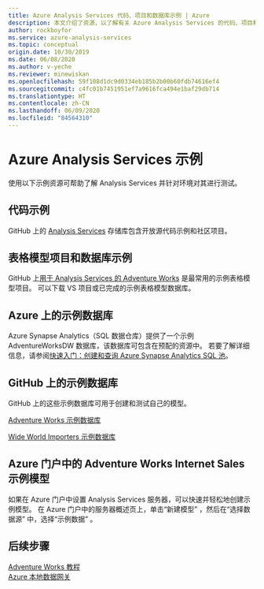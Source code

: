 ```yaml
---
title: Azure Analysis Services 代码、项目和数据库示例 | Azure
description: 本文介绍了资源，以了解有关 Azure Analysis Services 的代码、项目和数据库示例。
author: rockboyfor
ms.service: azure-analysis-services
ms.topic: conceptual
origin.date: 10/30/2019
ms.date: 06/08/2020
ms.author: v-yeche
ms.reviewer: minewiskan
ms.openlocfilehash: 59f108d1dc9d0334eb185b2b00b60fdb74616ef4
ms.sourcegitcommit: c4fc01b7451951ef7a9616fca494e1baf29db714
ms.translationtype: HT
ms.contentlocale: zh-CN
ms.lasthandoff: 06/09/2020
ms.locfileid: "84564310"
---
```

# <a name="azure-analysis-services-samples"></a>Azure Analysis Services 示例

使用以下示例资源可帮助了解 Analysis Services 并针对环境对其进行测试。

## <a name="code-samples"></a>代码示例

GitHub 上的 [Analysis Services](https://github.com/Microsoft/Analysis-Services) 存储库包含开放源代码示例和社区项目。 

## <a name="tabular-model-project-and-database-samples"></a>表格模型项目和数据库示例

GitHub 上[用于 Analysis Services 的 Adventure Works](https://github.com/Microsoft/sql-server-samples/releases/tag/adventureworks-analysis-services) 是最常用的示例表格模型项目。 可以下载 VS 项目或已完成的示例表格模型数据库。

## <a name="sample-database-on-azure"></a>Azure 上的示例数据库

Azure Synapse Analytics（SQL 数据仓库）提供了一个示例 AdventureWorksDW 数据库，该数据库可包含在预配的资源中。 若要了解详细信息，请参阅[快速入门：创建和查询 Azure Synapse Analytics SQL 池](https://docs.azure.cn/sql-data-warehouse/create-data-warehouse-portal)。

## <a name="sample-databases-on-github"></a>GitHub 上的示例数据库

GitHub 上的这些示例数据库可用于创建和测试自己的模型。 

[Adventure Works 示例数据库](https://github.com/Microsoft/sql-server-samples/releases/tag/adventureworks)

[Wide World Importers 示例数据库](https://github.com/Microsoft/sql-server-samples/releases/tag/wide-world-importers-v1.0)

## <a name="adventure-works-internet-sales-sample-model-in-azure-portal"></a>Azure 门户中的 Adventure Works Internet Sales 示例模型

如果在 Azure 门户中设置 Analysis Services 服务器，可以快速并轻松地创建示例模型。 在 Azure 门户中的服务器概述页上，单击“新建模型”  ，然后在“选择数据源”  中，选择“示例数据”  。

## <a name="next-steps"></a>后续步骤

[Adventure Works 教程](https://docs.microsoft.com/analysis-services/tutorial-tabular-1400/as-adventure-works-tutorial)   
[Azure 本地数据网关](analysis-services-gateway.md)

<!--Update_Description: update meta properties -->